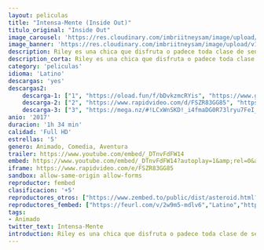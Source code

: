 ```yaml
---
layout: peliculas
title: "Intensa-Mente (Inside Out)"
titulo_original: "Inside Out"
image_carousel: 'https://res.cloudinary.com/imbriitneysam/image/upload/v1543186717/intensamenmt-poster-min.jpg'
image_banner: 'https://res.cloudinary.com/imbriitneysam/image/upload/v1543186717/intensamente-banner-min.jpg'
description: Riley es una chica que disfruta o padece toda clase de sentimientos. Aunque su vida ha estado marcada por la Alegría, también se ve afectada por otro tipo de emociones. Lo que Riley no entiende muy bien es por qué motivo tiene que existir la Tristeza en su vida. Una serie de acontecimientos hacen que Alegría y Tristeza se mezclen en una peligrosa aventura que dará un vuelco al mundo de Riley.
description_corta: Riley es una chica que disfruta o padece toda clase de sentimientos. Aunque su vida ha estado marcada por la Alegría, también se ve afectada por otro tipo de emociones. Lo que Riley no entiende muy bien es por qué motivo tiene que...
category: 'peliculas'
idioma: 'Latino'
descargas: 'yes'
descargas2:
    descarga-1: ["1", "https://oload.fun/f/bDvkzmcRYis", "https://www.google.com/s2/favicons?domain=openload.co","OpenLoad","https://res.cloudinary.com/imbriitneysam/image/upload/v1541473684/mexico.png", "Latino", "Full HD"]
    descarga-2: ["2", "https://www.rapidvideo.com/d/FSZR83GG85", "https://www.google.com/s2/favicons?domain=www.rapidvideo.com","RapidVideo","https://res.cloudinary.com/imbriitneysam/image/upload/v1541473684/mexico.png", "Latino", "Full HD"]
    descarga-3: ["3", "https://mega.nz/#!LCxWnSKD!_i4fmaDG0R73lryu7FeI_g29reDNY0OXUFoDPXNpw2M", "https://www.google.com/s2/favicons?domain=mega.nz","Mega","https://res.cloudinary.com/imbriitneysam/image/upload/v1541473684/mexico.png", "Latino", "Full HD"]
anio: '2017'
duracion: '1h 34 min'
calidad: 'Full HD'
estrellas: '5'
genero: Animado, Comedia, Aventura
trailer: https://www.youtube.com/embed/_DTnvFdFW14
embed: https://www.youtube.com/embed/_DTnvFdFW14?autoplay=1&amp;rel=0&amp;hd=1&border=0&wmode=opaque&enablejsapi=1&modestbranding=1&controls=1&showinfo=0
iframe: https://www.rapidvideo.com/e/FSZR83GG85
sandbox: allow-same-origin allow-forms
reproductor: fembed
clasificacion: '+5'
reproductores_otros: ["https://www.zembed.to/public/dist/asteroid.html?id=0d5609d008e98fc17209fe3d618cec53&title=Inside%20Out","Latino","https://movcloud.net/embed/qt-RuntSjB38","Latino","https://embed.mystream.to/if8zguj0xg11","Latino"]
reproductores_fembed: ["https://feurl.com/v/2w9m5-mdlv6","Latino","https://feurl.com/v/p6og7w2rjxo","Latino"]
tags:
- Animado
twitter_text: Intensa-Mente
introduction: Riley es una chica que disfruta o padece toda clase de sentimientos. Aunque su vida ha estado marcada por la Alegría, también se ve afectada por otro tipo de emociones. Lo que Riley no entiende muy bien es por qué motivo tiene que...
---
```












